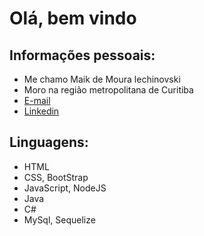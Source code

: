 # Olá, bem vindo
## Informações pessoais:
 - Me chamo Maik de Moura lechinovski
 - Moro na região metropolitana de Curitiba
 - [E-mail](kiamdemouralechinovski@hotmail.com)
 - [Linkedin](https://www.linkedin.com/in/maik-moura-lechinovski-03839192/)

## Linguagens:
 - HTML
 - CSS, BootStrap
 - JavaScript, NodeJS
 - Java
 - C#
 - MySql, Sequelize


